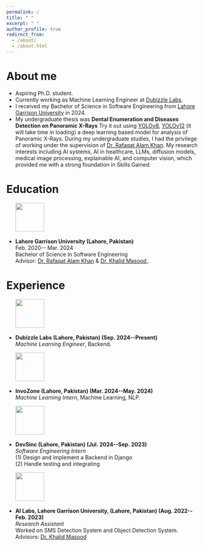```yaml
---
permalink: /
title: " "
excerpt: " "
author_profile: true
redirect_from: 
  - /about/
  - /about.html
---
```


# About me

* Aspiring Ph.D. student.
* Currently working as Machine Learning Engineer at [Dubizzle Labs](https://www.dubizzlelabs.com/).
* I received my Bachelor of Science in Software Engineering from [Lahore Garrison University](https://lgu.edu.pk/) in 2024.
* My undergraduate thesis was **Dental Enumeration and Diseases Detection on Panoramic X-Rays** Try it out using [YOLOv8](https://yolov8-teeth-segmentation-dieseas.onrender.com/), [YOLOv12](https://yolov12-teeth-segmentation-dieseas.onrender.com/) (it will take time in loading) a deep learning based model for analysis of Panoramic X-Rays. 
During my undergraduate studies, I had the privilege of working under the supervision of [Dr. Rafaqat Alam Khan](https://scholar.google.com/citations?user=spYkiD8AAAAJ&hl=en). My research interests including AI systems, AI in healthcare, LLMs, diffusion models, medical image processing, explainable AI, and computer vision, which provided me with a strong foundation in Skills Gained.


<!-- # Recent News
* Jan 16, 2024. A paper was accepted by ICLR 2024 as spotlight (5%).
* May 20, 2023. We are organizing the 2nd [OOD-CV](http://www.ood-cv.org/) workshop at [ICCV 2023](https://iccv2023.thecvf.com/).
* Jul 03, 2022. [A paper was accepted by ECCV 2022](https://jiahaoplus.github.io/SAGA/saga.html).
* Jun 30, 2022. We are organizing the [Out Of Distribution Generalization in Computer Vision (OOD-CV)](http://www.ood-cv.org/) workshop at [ECCV 2022](https://eccv2022.ecva.net/), including both a challenge track and a paper track. Welcome to participate!
* Dec 06, 2018. [A paper was accepted by Signal Processing](https://www.sciencedirect.com/science/article/pii/S0165168418303955)
* Sep 07, 2018. I won the "Best Research and Presentation Award" in EE group at UCLA CSST Program. -->

# Education
&nbsp; &nbsp; &nbsp; <img width="75" height="75" src="https://khawajaazfar.github.io/images/LGU_logo.jpg"/> <br>
* <b>Lahore Garrison University (Lahore, Pakistan)</b> <br>
Feb. 2020-- Mar. 2024<br>
Bachelor of Science in Software Engineering<br>
Advisor: [Dr. Rafaqat Alam Khan](https://scholar.google.com/citations?user=spYkiD8AAAAJ&hl=en) & [Dr. Khalid Masood ](https://scholar.google.com/citations?user=-OrHHhwAAAAJ&hl=en). <br>



# Experience
&nbsp; &nbsp; &nbsp; <img width="75" height="75" src="https://khawajaazfar.github.io/images/dubizzlelabs_logo.jpg"/> <br>
* <b>Dubizzle Labs (Lahore, Pakistan) (Sep. 2024--Present) </b> <br>
<i>Machine Learning Engineer</i>, Backend. <br>

&nbsp; &nbsp; &nbsp; <img width="75" height="75" src="https://khawajaazfar.github.io/images/Invozone_logo.jpg"/> <br>
* <b>InvoZone (Lahore, Pakistan) (Mar. 2024--May. 2024) </b> <br>
<i>Machine Learning Intern</i>, Machine Learning, NLP. <br>

&nbsp; &nbsp; &nbsp; <img width="75" height="75" src="https://khawajaazfar.github.io/images/devsinc_logo.jpg"/> <br>
* <b>DevSinc (Lahore, Pakistan) (Jul. 2024--Sep. 2023)</b> <br>
<i>Software Engineering Intern</i><br>
(1) Design and implement a Backend in Django<br>
(2) Handle testing and integrating<br>

&nbsp; &nbsp; &nbsp; <img width="75" height="75" src="https://khawajaazfar.github.io/images/ai_lab_logo.png"/> <br>
* <b>AI Labs, Lahore Garrison University, (Lahore, Pakistan) (Aug. 2022--Feb. 2023) </b> <br>
<i>Research Assistant</i><br>
Worked on SMS Detection System and Object Detection System.<br>
Advisors: [Dr. Khalid Masood ](https://scholar.google.com/citations?user=-OrHHhwAAAAJ&hl=en)<br>
